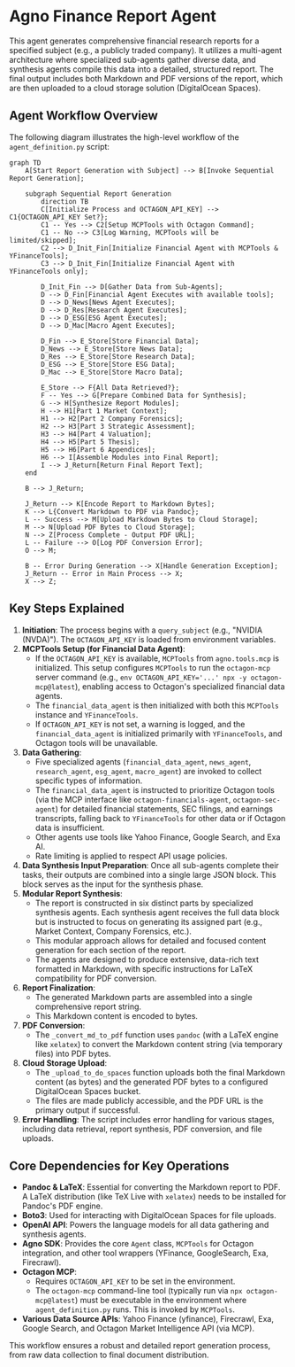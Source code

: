 # Agno Finance Report Agent

This agent generates comprehensive financial research reports for a specified subject (e.g., a publicly traded company). It utilizes a multi-agent architecture where specialized sub-agents gather diverse data, and synthesis agents compile this data into a detailed, structured report. The final output includes both Markdown and PDF versions of the report, which are then uploaded to a cloud storage solution (DigitalOcean Spaces).

## Agent Workflow Overview

The following diagram illustrates the high-level workflow of the `agent_definition.py` script:

```mermaid
graph TD
    A[Start Report Generation with Subject] --> B[Invoke Sequential Report Generation];
    
    subgraph Sequential Report Generation
        direction TB
        C[Initialize Process and OCTAGON_API_KEY] --> C1{OCTAGON_API_KEY Set?};
        C1 -- Yes --> C2[Setup MCPTools with Octagon Command];
        C1 -- No --> C3[Log Warning, MCPTools will be limited/skipped];
        C2 --> D_Init_Fin[Initialize Financial Agent with MCPTools & YFinanceTools];
        C3 --> D_Init_Fin[Initialize Financial Agent with YFinanceTools only];
        
        D_Init_Fin --> D[Gather Data from Sub-Agents];
        D --> D_Fin[Financial Agent Executes with available tools];
        D --> D_News[News Agent Executes];
        D --> D_Res[Research Agent Executes];
        D --> D_ESG[ESG Agent Executes];
        D --> D_Mac[Macro Agent Executes];
        
        D_Fin --> E_Store[Store Financial Data];
        D_News --> E_Store[Store News Data];
        D_Res --> E_Store[Store Research Data];
        D_ESG --> E_Store[Store ESG Data];
        D_Mac --> E_Store[Store Macro Data];

        E_Store --> F{All Data Retrieved?};
        F -- Yes --> G[Prepare Combined Data for Synthesis];
        G --> H[Synthesize Report Modules];
        H --> H1[Part 1 Market Context];
        H1 --> H2[Part 2 Company Forensics];
        H2 --> H3[Part 3 Strategic Assessment];
        H3 --> H4[Part 4 Valuation];
        H4 --> H5[Part 5 Thesis];
        H5 --> H6[Part 6 Appendices];
        H6 --> I[Assemble Modules into Final Report];
        I --> J_Return[Return Final Report Text];
    end

    B --> J_Return;

    J_Return --> K[Encode Report to Markdown Bytes];
    K --> L{Convert Markdown to PDF via Pandoc};
    L -- Success --> M[Upload Markdown Bytes to Cloud Storage];
    M --> N[Upload PDF Bytes to Cloud Storage];
    N --> Z[Process Complete - Output PDF URL];
    L -- Failure --> O[Log PDF Conversion Error];
    O --> M;  

    B -- Error During Generation --> X[Handle Generation Exception];
    J_Return -- Error in Main Process --> X;
    X --> Z;
```

## Key Steps Explained

1.  **Initiation**: The process begins with a `query_subject` (e.g., "NVIDIA (NVDA)"). The `OCTAGON_API_KEY` is loaded from environment variables.
2.  **MCPTools Setup (for Financial Data Agent)**:
    *   If the `OCTAGON_API_KEY` is available, `MCPTools` from `agno.tools.mcp` is initialized. This setup configures `MCPTools` to run the `octagon-mcp` server command (e.g., `env OCTAGON_API_KEY='...' npx -y octagon-mcp@latest`), enabling access to Octagon's specialized financial data agents.
    *   The `financial_data_agent` is then initialized with both this `MCPTools` instance and `YFinanceTools`.
    *   If `OCTAGON_API_KEY` is not set, a warning is logged, and the `financial_data_agent` is initialized primarily with `YFinanceTools`, and Octagon tools will be unavailable.
3.  **Data Gathering**:
    *   Five specialized agents (`financial_data_agent`, `news_agent`, `research_agent`, `esg_agent`, `macro_agent`) are invoked to collect specific types of information.
    *   The `financial_data_agent` is instructed to prioritize Octagon tools (via the MCP interface like `octagon-financials-agent`, `octagon-sec-agent`) for detailed financial statements, SEC filings, and earnings transcripts, falling back to `YFinanceTools` for other data or if Octagon data is insufficient.
    *   Other agents use tools like Yahoo Finance, Google Search, and Exa AI.
    *   Rate limiting is applied to respect API usage policies.
4.  **Data Synthesis Input Preparation**: Once all sub-agents complete their tasks, their outputs are combined into a single large JSON block. This block serves as the input for the synthesis phase.
5.  **Modular Report Synthesis**:
    *   The report is constructed in six distinct parts by specialized synthesis agents. Each synthesis agent receives the full data block but is instructed to focus on generating its assigned part (e.g., Market Context, Company Forensics, etc.).
    *   This modular approach allows for detailed and focused content generation for each section of the report.
    *   The agents are designed to produce extensive, data-rich text formatted in Markdown, with specific instructions for LaTeX compatibility for PDF conversion.
6.  **Report Finalization**:
    *   The generated Markdown parts are assembled into a single comprehensive report string.
    *   This Markdown content is encoded to bytes.
7.  **PDF Conversion**:
    *   The `_convert_md_to_pdf` function uses `pandoc` (with a LaTeX engine like `xelatex`) to convert the Markdown content string (via temporary files) into PDF bytes.
8.  **Cloud Storage Upload**:
    *   The `_upload_to_do_spaces` function uploads both the final Markdown content (as bytes) and the generated PDF bytes to a configured DigitalOcean Spaces bucket.
    *   The files are made publicly accessible, and the PDF URL is the primary output if successful.
9.  **Error Handling**: The script includes error handling for various stages, including data retrieval, report synthesis, PDF conversion, and file uploads.

## Core Dependencies for Key Operations

*   **Pandoc & LaTeX**: Essential for converting the Markdown report to PDF. A LaTeX distribution (like TeX Live with `xelatex`) needs to be installed for Pandoc's PDF engine.
*   **Boto3**: Used for interacting with DigitalOcean Spaces for file uploads.
*   **OpenAI API**: Powers the language models for all data gathering and synthesis agents.
*   **Agno SDK**: Provides the core `Agent` class, `MCPTools` for Octagon integration, and other tool wrappers (YFinance, GoogleSearch, Exa, Firecrawl).
*   **Octagon MCP**:
    *   Requires `OCTAGON_API_KEY` to be set in the environment.
    *   The `octagon-mcp` command-line tool (typically run via `npx octagon-mcp@latest`) must be executable in the environment where `agent_definition.py` runs. This is invoked by `MCPTools`.
*   **Various Data Source APIs**: Yahoo Finance (yfinance), Firecrawl, Exa, Google Search, and Octagon Market Intelligence API (via MCP).

This workflow ensures a robust and detailed report generation process, from raw data collection to final document distribution.
